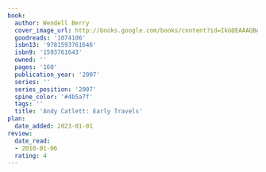 ```yaml
---
book:
  author: Wendell Berry
  cover_image_url: http://books.google.com/books/content?id=IkGQEAAAQBAJ&printsec=frontcover&img=1&zoom=1&source=gbs_api
  goodreads: '1074106'
  isbn13: '9781593761646'
  isbn9: '1593761643'
  owned: ''
  pages: '160'
  publication_year: '2007'
  series: ''
  series_position: '2007'
  spine_color: '#4b5a7f'
  tags: ''
  title: 'Andy Catlett: Early Travels'
plan:
  date_added: 2023-01-01
review:
  date_read:
  - 2010-01-06
  rating: 4
---
```

